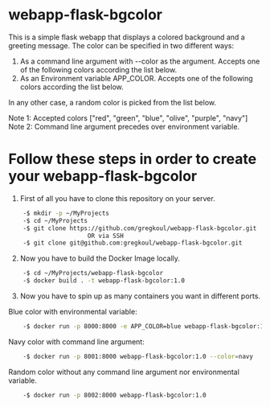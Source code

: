 # webapp-flask-bgcolor
This is a simple flask webapp that displays a colored background and a greeting message. 
The color can be specified in two different ways:

  1. As a command line argument with --color as the argument. Accepts one of the following colors according the list below.
  2. As an Environment variable APP_COLOR. Accepts one of the following colors according the list below.
    
In any other case, a random color is picked from the list below.

Note 1: Accepted colors ["red", "green", "blue", "olive", "purple", "navy"]    
Note 2: Command line argument precedes over environment variable.

# Follow these steps in order to create your webapp-flask-bgcolor

1. First of all you have to clone this repository on your server.
```bash
    -$ mkdir -p ~/MyProjects
    -$ cd ~/MyProjects
    -$ git clone https://github.com/gregkoul/webapp-flask-bgcolor.git
                      OR via SSH
    -$ git clone git@github.com:gregkoul/webapp-flask-bgcolor.git
```
2. Now you have to build the Docker Image locally.
```bash
    -$ cd ~/MyProjects/webapp-flask-bgcolor
    -$ docker build . -t webapp-flask-bgcolor:1.0
```
3. Now you have to spin up as many containers you want in different ports.

Blue color with environmental variable:
```bash
    -$ docker run -p 8000:8000 -e APP_COLOR=blue webapp-flask-bgcolor:1.0
```
Navy color with command line argument:
```bash
    -$ docker run -p 8001:8000 webapp-flask-bgcolor:1.0 --color=navy
```
Random color without any command line argument nor environmental variable.
```bash
    -$ docker run -p 8002:8000 webapp-flask-bgcolor:1.0
```
